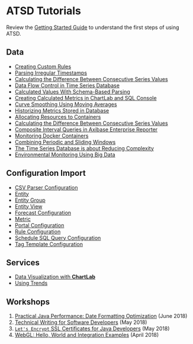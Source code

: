 # ATSD Tutorials

Review the [Getting Started Guide](https://axibase.com/docs/atsd/tutorials/getting-started.html) to understand the first steps of using ATSD.

## Data

* [Creating Custom Rules](creating-rules/README.md)
* [Parsing Irregular Timestamps](irregular-timestamp/README.md)
* [Calculating the Difference Between Consecutive Series Values](subtract-subsequent-values/README.md)
* [Data Flow Control in Time Series Database](data-flow-control/README.md)
* [Calculated Values With Schema-Based Parsing](schema-based-parser-mod/README.md)
* [Creating Calculated Metrics in ChartLab and SQL Console](add-calculated-value/README.md)
* [Curve Smoothing Using Moving Averages](weighted-avg/README.md)
* [Historizing Metrics Stored in Database](historize/README.md)
* [Allocating Resources to Containers](allocating-resources/README.md)
* [Calculating the Difference Between Consecutive Series Values](subtract-subsequent-values/README.md)
* [Composite Interval Queries in Axibase Enterprise Reporter](composite-intervals/README.md)
* [Monitoring Docker Containers](docker-monitoring/README.md)
* [Combining Periodic and Sliding Windows](combining-windows/README.md)
* [The Time Series Database is about Reducing Complexity](time-series-database/README.md)
* [Environmental Monitoring Using Big Data](environmental-monitoring/README.md)

## Configuration Import

* [CSV Parser Configuration](shared/import-csv-parser.md)
* [Entity](shared/import-entity.md)
* [Entity Group](shared/import-entity-group.md)
* [Entity View](shared/import-entity-view.md)
* [Forecast Configuration](shared/import-forecast.md)
* [Metric](shared/import-metric.md)
* [Portal Configuration](shared/import-portal.md)
* [Rule Configuration](shared/import-rule.md)
* [Schedule SQL Query Configuration](shared/import-scheduled-sql-query.md)
* [Tag Template Configuration](shared/import-tag-template.md)

## Services

* [Data Visualization with **ChartLab**](shared/chartlab.md)
* [Using Trends](shared/trends.md)

## Workshops

1. [Practical Java Performance: Date Formatting Optimization](workshop/performance.md) (June 2018)
1. [Technical Writing for Software Developers](workshop/technical-writing.md) (May 2018)
1. [`Let's Encrypt` SSL Certificates for Java Developers](workshop/lets-encrypt.md) (May 2018)
1. [WebGL: Hello, World and Integration Examples](workshop/webgl.md) (April 2018)